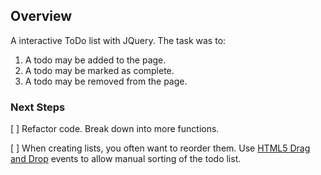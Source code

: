 ## Overview
A interactive ToDo list with JQuery. The task was to:

1. A todo may be added to the page.
2. A todo may be marked as complete.
3. A todo may be removed from the page.


### Next Steps
[ ] Refactor code. Break down into more functions.

[ ] When creating lists, you often want to reorder them. Use [HTML5 Drag and
Drop](http://www.html5rocks.com/en/tutorials/dnd/basics/) events to allow manual
sorting of the todo list.
